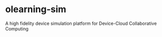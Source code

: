 # olearning-sim
A high fidelity device simulation platform for Device-Cloud Collaborative Computing
